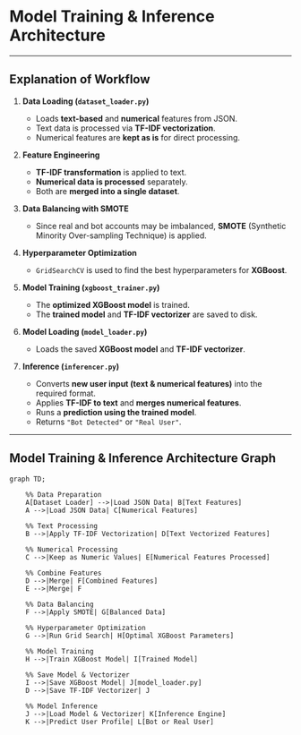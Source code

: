 # Model Training & Inference Architecture

---

## **Explanation of Workflow**
1. **Data Loading (`dataset_loader.py`)**  
   - Loads **text-based** and **numerical** features from JSON.
   - Text data is processed via **TF-IDF vectorization**.
   - Numerical features are **kept as is** for direct processing.

2. **Feature Engineering**
   - **TF-IDF transformation** is applied to text.
   - **Numerical data is processed** separately.
   - Both are **merged into a single dataset**.

3. **Data Balancing with SMOTE**
   - Since real and bot accounts may be imbalanced, **SMOTE** (Synthetic Minority Over-sampling Technique) is applied.

4. **Hyperparameter Optimization**
   - `GridSearchCV` is used to find the best hyperparameters for **XGBoost**.

5. **Model Training (`xgboost_trainer.py`)**
   - The **optimized XGBoost model** is trained.
   - The **trained model** and **TF-IDF vectorizer** are saved to disk.

6. **Model Loading (`model_loader.py`)**
   - Loads the saved **XGBoost model** and **TF-IDF vectorizer**.

7. **Inference (`inferencer.py`)**
   - Converts **new user input (text & numerical features)** into the required format.
   - Applies **TF-IDF to text** and **merges numerical features**.
   - Runs a **prediction using the trained model**.
   - Returns `"Bot Detected"` or `"Real User"`.

---

## Model Training & Inference Architecture Graph

```mermaid
graph TD;
    
    %% Data Preparation
    A[Dataset Loader] -->|Load JSON Data| B[Text Features]
    A -->|Load JSON Data| C[Numerical Features]
    
    %% Text Processing
    B -->|Apply TF-IDF Vectorization| D[Text Vectorized Features]
    
    %% Numerical Processing
    C -->|Keep as Numeric Values| E[Numerical Features Processed]
    
    %% Combine Features
    D -->|Merge| F[Combined Features]
    E -->|Merge| F

    %% Data Balancing
    F -->|Apply SMOTE| G[Balanced Data]
    
    %% Hyperparameter Optimization
    G -->|Run Grid Search| H[Optimal XGBoost Parameters]

    %% Model Training
    H -->|Train XGBoost Model| I[Trained Model]
    
    %% Save Model & Vectorizer
    I -->|Save XGBoost Model| J[model_loader.py]
    D -->|Save TF-IDF Vectorizer| J

    %% Model Inference
    J -->|Load Model & Vectorizer| K[Inference Engine]
    K -->|Predict User Profile| L[Bot or Real User]
```
